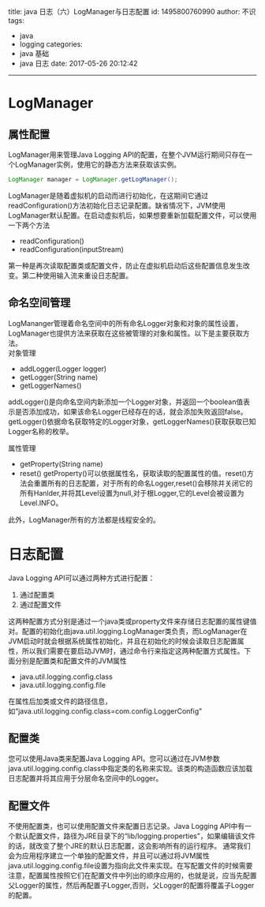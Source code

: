 title: java 日志（六）LogManager与日志配置
id: 1495800760990
author: 不识
tags:
  - java
  - logging
categories:
  - java 基础
  - java 日志
date: 2017-05-26 20:12:42
---

# LogManager

## 属性配置

LogManager用来管理Java Logging API的配置，在整个JVM运行期间只存在一个LogManager实例，使用它的静态方法来获取该实例。
```java
LogManager manager = LogManager.getLogManager();
```
LogManager是随着虚拟机的启动而进行初始化，在这期间它通过readConfiguration()方法初始化日志记录配置。缺省情况下，JVM使用LogManager默认配置。在启动虚拟机后，如果想要重新加载配置文件，可以使用一下两个方法
- readConfiguration()
- readConfiguration(inputStream)

<!-- more-->
第一种是再次读取配置类或配置文件，防止在虚拟机启动后这些配置信息发生改变。第二种使用输入流来重设日志配置。

## 命名空间管理
LogMananger管理着命名空间中的所有命名Logger对象和对象的属性设置，LogManager也提供方法来获取在这些被管理的对象和属性。以下是主要获取方法。  
对象管理
- addLogger(Logger logger)
- getLogger(String name)
- getLoggerNames()

addLogger()是向命名空间内新添加一个Logger对象，并返回一个boolean值表示是否添加成功，如果该命名Logger已经存在的话，就会添加失败返回false。getLogger()依据命名获取特定的Logger对象，getLoggerNames()获取获取已知Logger名称的枚举。

属性管理
- getProperty(String name)
- reset()
getProperty()可以依据属性名，获取读取的配置属性的值。reset()方法会重置所有的日志配置，对于所有的命名Logger,reset()会移除并关闭它的所有Hanlder,并将其Level设置为null,对于根Logger,它的Level会被设置为Level.INFO。


此外，LogManager所有的方法都是线程安全的。

# 日志配置

Java Logging API可以通过两种方式进行配置：
1. 通过配置类
2. 通过配置文件

这两种配置方式分别是通过一个java类或property文件来存储日志配置的属性键值对。配置的初始化由java.util.logging.LogManager类负责，而LogManager在JVM启动时就会根据系统属性初始化，并且在初始化的时候会读取日志配置属性，所以我们需要在要启动JVM时，通过命令行来指定这两种配置方式属性。下面分别是配置类和配置文件的JVM属性

- java.util.logging.config.class
- java.util.logging.config.file

在属性后加类或文件的路径信息，如“java.util.logging.config.class=com.config.LoggerConfig”

## 配置类
您可以使用Java类来配置Java Logging API。您可以通过在JVM参数java.util.logging.config.class中指定类的名称来实现。该类的构造函数应该加载日志配置并将其应用于分层命名空间中的Logger。

## 配置文件
不使用配置类，也可以使用配置文件来配置日志记录。Java Logging API中有一个默认配置文件，路径为JRE目录下的“lib/logging.properties”，如果编辑该文件的话，就改变了整个JRE的默认日志配置，这会影响所有的运行程序。
通常我们会为应用程序建立一个单独的配置文件，并且可以通过将JVM属性java.util.logging.config.file设置为指向此文件来实现。在写配置文件的时候需要注意，配置属性按照它们在配置文件中列出的顺序应用的，也就是说，应当先配置父Logger的属性，然后再配置子Logger,否则，父Logger的配置将覆盖子Logger的配置。